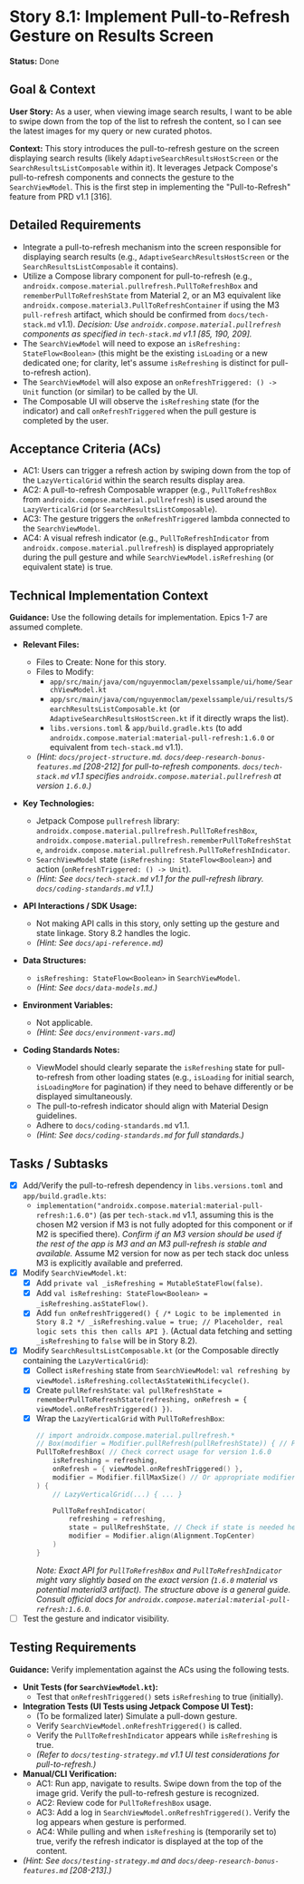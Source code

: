 
# Story 8.1: Implement Pull-to-Refresh Gesture on Results Screen

**Status:** Done

## Goal & Context

**User Story:** As a user, when viewing image search results, I want to be able to swipe down from the top of the list to refresh the content, so I can see the latest images for my query or new curated photos.

**Context:** This story introduces the pull-to-refresh gesture on the screen displaying search results (likely `AdaptiveSearchResultsHostScreen` or the `SearchResultsListComposable` within it). It leverages Jetpack Compose's pull-to-refresh components and connects the gesture to the `SearchViewModel`. This is the first step in implementing the "Pull-to-Refresh" feature from PRD v1.1 [316].

## Detailed Requirements

* Integrate a pull-to-refresh mechanism into the screen responsible for displaying search results (e.g., `AdaptiveSearchResultsHostScreen` or the `SearchResultsListComposable` it contains).
* Utilize a Compose library component for pull-to-refresh (e.g., `androidx.compose.material.pullrefresh.PullToRefreshBox` and `rememberPullToRefreshState` from Material 2, or an M3 equivalent like `androidx.compose.material3.PullToRefreshContainer` if using the M3 `pull-refresh` artifact, which should be confirmed from `docs/tech-stack.md` v1.1). *Decision: Use `androidx.compose.material.pullrefresh` components as specified in `tech-stack.md` v1.1 [85, 190, 209].*
* The `SearchViewModel` will need to expose an `isRefreshing: StateFlow<Boolean>` (this might be the existing `isLoading` or a new dedicated one; for clarity, let's assume `isRefreshing` is distinct for pull-to-refresh action).
* The `SearchViewModel` will also expose an `onRefreshTriggered: () -> Unit` function (or similar) to be called by the UI.
* The Composable UI will observe the `isRefreshing` state (for the indicator) and call `onRefreshTriggered` when the pull gesture is completed by the user.

## Acceptance Criteria (ACs)

* AC1: Users can trigger a refresh action by swiping down from the top of the `LazyVerticalGrid` within the search results display area.
* AC2: A pull-to-refresh Composable wrapper (e.g., `PullToRefreshBox` from `androidx.compose.material.pullrefresh`) is used around the `LazyVerticalGrid` (or `SearchResultsListComposable`).
* AC3: The gesture triggers the `onRefreshTriggered` lambda connected to the `SearchViewModel`.
* AC4: A visual refresh indicator (e.g., `PullToRefreshIndicator` from `androidx.compose.material.pullrefresh`) is displayed appropriately during the pull gesture and while `SearchViewModel.isRefreshing` (or equivalent state) is true.

## Technical Implementation Context

**Guidance:** Use the following details for implementation. Epics 1-7 are assumed complete.

* **Relevant Files:**
    * Files to Create: None for this story.
    * Files to Modify:
        * `app/src/main/java/com/nguyenmoclam/pexelssample/ui/home/SearchViewModel.kt`
        * `app/src/main/java/com/nguyenmoclam/pexelssample/ui/results/SearchResultsListComposable.kt` (or `AdaptiveSearchResultsHostScreen.kt` if it directly wraps the list).
        * `libs.versions.toml` & `app/build.gradle.kts` (to add `androidx.compose.material:material-pull-refresh:1.6.0` or equivalent from `tech-stack.md` v1.1).
    * _(Hint: `docs/project-structure.md`. `docs/deep-research-bonus-features.md` [208-212] for pull-to-refresh components. `docs/tech-stack.md` v1.1 specifies `androidx.compose.material.pullrefresh` at version `1.6.0`.)_

* **Key Technologies:**
    * Jetpack Compose `pullrefresh` library: `androidx.compose.material.pullrefresh.PullToRefreshBox`, `androidx.compose.material.pullrefresh.rememberPullToRefreshState`, `androidx.compose.material.pullrefresh.PullToRefreshIndicator`.
    * `SearchViewModel` state (`isRefreshing: StateFlow<Boolean>`) and action (`onRefreshTriggered: () -> Unit`).
    * _(Hint: See `docs/tech-stack.md` v1.1 for the pull-refresh library. `docs/coding-standards.md` v1.1.)_

* **API Interactions / SDK Usage:**
    * Not making API calls in this story, only setting up the gesture and state linkage. Story 8.2 handles the logic.
    * _(Hint: See `docs/api-reference.md`)_

* **Data Structures:**
    * `isRefreshing: StateFlow<Boolean>` in `SearchViewModel`.
    * _(Hint: See `docs/data-models.md`.)_

* **Environment Variables:**
    * Not applicable.
    * _(Hint: See `docs/environment-vars.md`)_

* **Coding Standards Notes:**
    * ViewModel should clearly separate the `isRefreshing` state for pull-to-refresh from other loading states (e.g., `isLoading` for initial search, `isLoadingMore` for pagination) if they need to behave differently or be displayed simultaneously.
    * The pull-to-refresh indicator should align with Material Design guidelines.
    * Adhere to `docs/coding-standards.md` v1.1.
    * _(Hint: See `docs/coding-standards.md` for full standards.)_

## Tasks / Subtasks

* [x] Add/Verify the pull-to-refresh dependency in `libs.versions.toml` and `app/build.gradle.kts`:
    * `implementation("androidx.compose.material:material-pull-refresh:1.6.0")` (as per `tech-stack.md` v1.1, assuming this is the chosen M2 version if M3 is not fully adopted for this component or if M2 is specified there). *Confirm if an M3 version should be used if the rest of the app is M3 and an M3 pull-refresh is stable and available.* Assume M2 version for now as per tech stack doc unless M3 is explicitly available and preferred.
* [x] Modify `SearchViewModel.kt`:
    * [x] Add `private val _isRefreshing = MutableStateFlow(false)`.
    * [x] Add `val isRefreshing: StateFlow<Boolean> = _isRefreshing.asStateFlow()`.
    * [x] Add `fun onRefreshTriggered() { /* Logic to be implemented in Story 8.2 */ _isRefreshing.value = true; // Placeholder, real logic sets this then calls API }`. (Actual data fetching and setting `_isRefreshing` to `false` will be in Story 8.2).
* [x] Modify `SearchResultsListComposable.kt` (or the Composable directly containing the `LazyVerticalGrid`):
    * [x] Collect `isRefreshing` state from `SearchViewModel`: `val refreshing by viewModel.isRefreshing.collectAsStateWithLifecycle()`.
    * [x] Create `pullRefreshState`: `val pullRefreshState = rememberPullToRefreshState(refreshing, onRefresh = { viewModel.onRefreshTriggered() })`.
    * [x] Wrap the `LazyVerticalGrid` with `PullToRefreshBox`:
      ```kotlin
      // import androidx.compose.material.pullrefresh.*
      // Box(modifier = Modifier.pullRefresh(pullRefreshState)) { // PullToRefreshBox in older versions
      PullToRefreshBox( // Check correct usage for version 1.6.0
          isRefreshing = refreshing,
          onRefresh = { viewModel.onRefreshTriggered() },
          modifier = Modifier.fillMaxSize() // Or appropriate modifier
      ) {
          // LazyVerticalGrid(...) { ... }

          PullToRefreshIndicator(
              refreshing = refreshing,
              state = pullRefreshState, // Check if state is needed here for this version
              modifier = Modifier.align(Alignment.TopCenter)
          )
      }
      ```
      *Note: Exact API for `PullToRefreshBox` and `PullToRefreshIndicator` might vary slightly based on the exact version (`1.6.0` material vs potential material3 artifact). The structure above is a general guide. Consult official docs for `androidx.compose.material:material-pull-refresh:1.6.0`.*
* [ ] Test the gesture and indicator visibility.

## Testing Requirements

**Guidance:** Verify implementation against the ACs using the following tests.

* **Unit Tests (for `SearchViewModel.kt`):**
    * Test that `onRefreshTriggered()` sets `isRefreshing` to true (initially).
* **Integration Tests (UI Tests using Jetpack Compose UI Test):**
    * (To be formalized later) Simulate a pull-down gesture.
    * Verify `SearchViewModel.onRefreshTriggered()` is called.
    * Verify the `PullToRefreshIndicator` appears while `isRefreshing` is true.
    * _(Refer to `docs/testing-strategy.md` v1.1 UI test considerations for pull-to-refresh.)_
* **Manual/CLI Verification:**
    * AC1: Run app, navigate to results. Swipe down from the top of the image grid. Verify the pull-to-refresh gesture is recognized.
    * AC2: Review code for `PullToRefreshBox` usage.
    * AC3: Add a log in `SearchViewModel.onRefreshTriggered()`. Verify the log appears when gesture is performed.
    * AC4: While pulling and when `isRefreshing` is (temporarily set to) true, verify the refresh indicator is displayed at the top of the content.
* _(Hint: See `docs/testing-strategy.md` and `docs/deep-research-bonus-features.md` [208-213].)_

